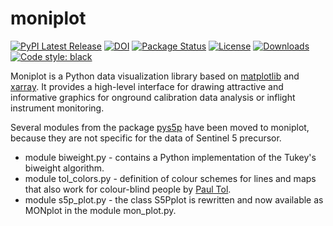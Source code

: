 # moniplot
[![PyPI Latest Release](https://img.shields.io/pypi/v/moniplot.svg)](https://pypi.org/project/moniplot/)
[![DOI](https://zenodo.org/badge/DOI/10.5281/zenodo.7024743.svg)](https://doi.org/10.5281/zenodo.7024743)
[![Package Status](https://img.shields.io/pypi/status/moniplot.svg)](https://pypi.org/project/moniplot/)
[![License](https://img.shields.io/pypi/l/moniplot.svg)](https://github.com/rmvanhees/moniplot/LICENSE)
[![Downloads](https://static.pepy.tech/personalized-badge/moniplot?period=month&units=international_system&left_color=black&right_color=orange&left_text=PyPI%20downloads%20per%20month)](https://pepy.tech/project/moniplot)
[![Code style: black](https://img.shields.io/badge/code%20style-black-000000.svg)](https://github.com/psf/black)

Moniplot is a Python data visualization library based on
[matplotlib](https://matplotlib.org) and [xarray](https://xarray.pydata.org).
It provides a high-level interface for drawing attractive and informative
graphics for onground calibration data analysis or inflight instrument
monitoring. 
 

Several modules from the package [pys5p](https://pypi.org/project/pys5p) have been moved to moniplot, because they are not specific for the data of Sentinel 5 precursor.
* module biweight.py - contains a Python implementation of the Tukey's biweight algorithm.
* module tol_colors.py - definition of colour schemes for lines and maps that also work for colour-blind
people by [Paul Tol](https://personal.sron.nl/~pault/).
* module s5p_plot.py - the class S5Pplot is rewritten and now available as MONplot in the module mon_plot.py.
